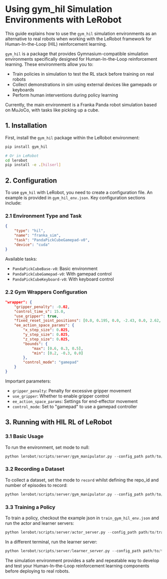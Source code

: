 # Using gym_hil Simulation Environments with LeRobot

This guide explains how to use the `gym_hil` simulation environments as an alternative to real robots when working with the LeRobot framework for Human-In-the-Loop (HIL) reinforcement learning.

`gym_hil` is a package that provides Gymnasium-compatible simulation environments specifically designed for Human-In-the-Loop reinforcement learning. These environments allow you to:

- Train policies in simulation to test the RL stack before training on real robots
- Collect demonstrations in sim using external devices like gamepads or keyboards
- Perform human interventions during policy learning

Currently, the main environment is a Franka Panda robot simulation based on MuJoCo, with tasks like picking up a cube.

## 1. Installation

First, install the `gym_hil` package within the LeRobot environment:

```bash
pip install gym_hil

# Or in LeRobot
cd lerobot
pip install -e .[hilserl]
```

## 2. Configuration

To use `gym_hil` with LeRobot, you need to create a configuration file. An example is provided in `gym_hil_env.json`. Key configuration sections include:

### 2.1 Environment Type and Task

```json
{
    "type": "hil",
    "name": "franka_sim",
    "task": "PandaPickCubeGamepad-v0",
    "device": "cuda"
}
```

Available tasks:
- `PandaPickCubeBase-v0`: Basic environment
- `PandaPickCubeGamepad-v0`: With gamepad control
- `PandaPickCubeKeyboard-v0`: With keyboard control

### 2.2 Gym Wrappers Configuration

```json
"wrapper": {
    "gripper_penalty": -0.02,
    "control_time_s": 15.0,
    "use_gripper": true,
    "fixed_reset_joint_positions": [0.0, 0.195, 0.0, -2.43, 0.0, 2.62, 0.785],
    "ee_action_space_params": {
        "x_step_size": 0.025,
        "y_step_size": 0.025,
        "z_step_size": 0.025,
        "bounds": {
            "max": [0.6, 0.3, 0.5],
            "min": [0.2, -0.3, 0.0]
        },
        "control_mode": "gamepad"
    }
}
```

Important parameters:
- `gripper_penalty`: Penalty for excessive gripper movement
- `use_gripper`: Whether to enable gripper control
- `ee_action_space_params`: Settings for end-effector movement
- `control_mode`: Set to "gamepad" to use a gamepad controller

## 3. Running with HIL RL of LeRobot

### 3.1 Basic Usage

To run the environment, set mode to null:

```python
python lerobot/scripts/server/gym_manipulator.py --config_path path/to/gym_hil_env.json
```

### 3.2 Recording a Dataset

To collect a dataset, set the mode to `record` whilst defining the repo_id and number of episodes to record:

```python
python lerobot/scripts/server/gym_manipulator.py --config_path path/to/gym_hil_env.json
```

### 3.3 Training a Policy

To train a policy, checkout the example json in `train_gym_hil_env.json` and run the actor and learner servers:

```python
python lerobot/scripts/server/actor_server.py --config_path path/to/train_gym_hil_env.json
```

In a different terminal, run the learner server:

```python 
python lerobot/scripts/server/learner_server.py --config_path path/to/train_gym_hil_env.json
```

The simulation environment provides a safe and repeatable way to develop and test your Human-In-the-Loop reinforcement learning components before deploying to real robots. 